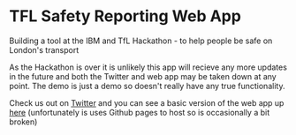 # TFL Safety Reporting Web App

Building a tool at the IBM and TfL Hackathon - to help people be safe on London's transport

As the Hackathon is over it is unlikely this app will recieve any more updates in the future and both the Twitter and web app may be taken down at any point. The demo is just a demo so doesn't really have any true functionality.

Check us out on [Twitter](https://twitter.com/TfLSafety) and you can see a basic version of the web app up [here](https://simpsonthomas.github.io/tfl-safety/) (unfortunately is uses Github pages to host so is occasionally a bit broken)
